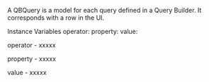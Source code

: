 A QBQuery is a model for each query defined in a Query Builder. It corresponds with a row in the UI.

Instance Variables
	operator:		<Object>
	property:		<Object>
	value:		<Object>

operator
	- xxxxx

property
	- xxxxx

value
	- xxxxx

